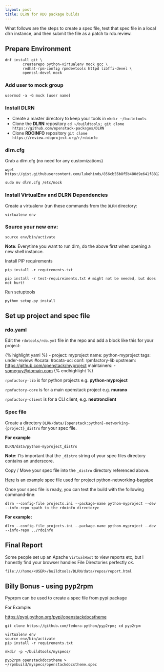 ```yaml
---
layout: post
title: DLRN for RDO package builds
---
```


What follows are the steps to create a spec file, test that spec file in a local
dlrn instance, and then submit the file as a patch to rdo.review.

## Prepare Environment

    dnf install git \
            createrepo python-virtualenv mock gcc \
            redhat-rpm-config rpmdevtools httpd libffi-devel \
            openssl-devel mock

### Add user to mock group

    usermod -a -G mock [user name]


### Install DLRN

-   Create a master directory to keep your tools in `mkdir ~/buildtools`
-   Clone the **DLRN** repository `cd ~/buildtools; git clone https://github.com/openstack-packages/DLRN`
-   Clone **RDOINFO** repository `git clone https://review.rdoproject.org/r/rdoinfo`


### dlrn.cfg

Grab a dlrn.cfg (no need for any customizations)

```
wget https://gist.githubusercontent.com/lukehinds/856cb55b8f5b480d9e641f8812749178/raw/97f813e30c89090247e5eb4d5bdca2c087b377a1/dlrn.cfg

sudo mv dlrn.cfg /etc/mock
```


### Install VirtualEnv and DLRN Dependencies

Create a virtualenv (run these commands from the `DLRN` directory:

```
virtualenv env
```

### Source your new env:

```
source env/bin/activate
```

**Note:** Everytime you want to run dlrn, do the above first when opening a new shell instance.

Install PIP requirements

```
pip install -r requirements.txt

pip install -r test-requireiments.txt # might not be needed, but does not hurt!
```

Run setuptools

    python setup.py install


## Set up project and spec file

### rdo.yaml

Edit the `rdotools/rdo.yml` file in the repo and add a block like this for your project:

{% highlight yaml %}
    - project: myproject
      name: python-myproject
      tags:
        under-review:
        #ocata:
        #ocata-uc:
      conf: rpmfactory-lib
      upstream: https://github.com/openstack/myproject
      maintainers:
        - someguy@domain.com
{% endhighlight %}

`rpmfactory-lib` is for python projects e.g. **python-myproject**

`rpmfactory-core` is for a main openstack project e.g. **murano**

`rpmfactory-client` is for a CLI client, e.g. **neutronclient**


### Spec file

Create a directory `DLRN/data/{openstack:python}-networking-{project}_distro` for your spec file.

**For example**

    DLRN/data/python-myproject_distro

**Note:** I'ts important that the `_distro` string of your spec files directory contains an underscore.

Copy / Move your spec file into the `_distro` directory referenced above.

[Here](https://raw.githubusercontent.com/lukehinds/rdo-packaging/master/python-networking-bagpipe/SPEC/python3-networking-bagpipe.spec) is an example spec file used for project python-networking-bagpipe

Once your spec file is ready, you can test the build with the following command-line:

    dlrn --config-file projects.ini --package-name python-myproject --dev --info-repo <path to the rdoinfo directory>

**For example:**

    dlrn --config-file projects.ini --package-name python-myproject --dev --info-repo ../rdoinfo

## Final Report

Some people set up an Apache `VirtualHost` to view reports etc, but I honestly find your browser handles File Directories perfectly ok.

    file:///home/<USER>/buildtools/DLRN/data/repos/report.html


## Billy Bonus - using pyp2rpm

Pyprpm can be used to create a spec file from pypi package

For Example:

<https://pypi.python.org/pypi/openstackdocstheme>

    git clone https://github.com/fedora-python/pyp2rpm; cd pyp2rpm

    virtualenv env
    source env/bin/activate
    pip install -r requirements.txt

    mkdir -p ~/buildtools/myspecs/

    pyp2rpm openstackdocstheme > ~/rpmbuild/myspecs/openstackdocstheme.spec


